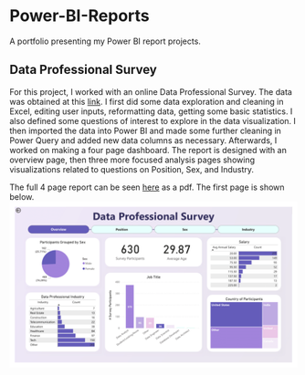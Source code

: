 # Power-BI-Reports
A portfolio presenting my Power BI report projects.

## Data Professional Survey
For this project, I worked with an online Data Professional Survey. The data was obtained at this [link](https://github.com/AlexTheAnalyst/Power-BI/blob/main/Power%20BI%20-%20Final%20Project.xlsx). I first did some data exploration and cleaning in Excel, editing user inputs, reformatting data, getting some basic statistics. I also defined some questions of interest to explore in the data visualization. I then imported the data into Power BI and made some further cleaning in Power Query and added new data columns as necessary. Afterwards, I worked on making a four page dashboard. The report is designed with an overview page, then three more focused analysis pages showing visualizations related to questions on Position, Sex, and Industry.

The full 4 page report can be seen [here](https://github.com/celestejasmine/Power-BI-Reports/blob/main/Data%20Professional%20Survey%20-%20Power%20BI%20Report.pdf) as a pdf. The first page is shown below.
![Data Professional Survey](https://github.com/celestejasmine/Power-BI-Reports/blob/main/First%20Page%20Image%20-%20Power%20BI%20Report%20-%20Data%20Professional%20Survey%20-%20Overview.png)
